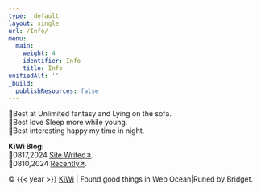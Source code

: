 ```yaml
---
type: _default
layout: single
url: /Info/
menu:
  main:
    weight: 4
    identifier: Info
    title: Info
unifiedAlt: ''
_build:
  publishResources: false
---
```

🍞Best at Unlimited fantasy and Lying on the sofa.<br>
🍩Best love Sleep more while young.<br>
🥯Best interesting happy my time in night. <br>

**KiWi Blog:**<br>
🥝0817,2024 <u>[Site Writed↗](/kiwimepage/)</u>.<br>
🥝0810,2024 <u>[Recently↗](/kiwirecently001/)</u>.<br>

&copy; {{< year >}} <u>[KiWi](/about/)</u> | Found good things in Web Ocean|Runed by Bridget.
